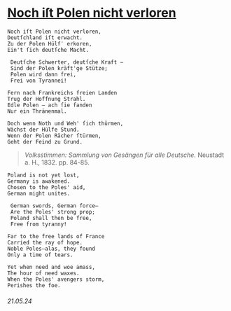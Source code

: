 # [Noch iſt Polen nicht verloren](https://open.spotify.com/track/04bNuHKHBig4OmprYyd4C5)
```
Noch iſt Polen nicht verloren,
Deutſchland iſt erwacht.
Zu der Polen Hülf′ erkoren,
Ein't ſich deutſche Macht.

 Deutſche Schwerter, deutſche Kraft —
 Sind der Polen kräft'ge Stütze;
 Polen wird dann frei,
 Frei von Tyrannei!

Fern nach Frankreichs freien Landen
Trug der Hoffnung Strahl.
Edle Polen — ach ſie fanden
Nur ein Thränenmal.

Doch wenn Noth und Weh' ſich thürmen,
Wächst der Hülfe Stund.
Wenn der Polen Rächer ſtürmen,
Geht der Feind zu Grund.
```
> *Volksstimmen: Sammlung von Gesängen für alle Deutsche.* Neustadt a. H., 1832. pp. 84-85.
```
Poland is not yet lost,
Germany is awakened.
Chosen to the Poles' aid,
German might unites.

 German swords, German force—
 Are the Poles' strong prop;
 Poland shall then be free,
 Free from tyranny!

Far to the free lands of France
Carried the ray of hope.
Noble Poles—alas, they found
Only a time of tears.

Yet when need and woe amass,
The hour of need waxes.
When the Poles' avengers storm,
Perishes the foe.
```
###### 21.05.24
